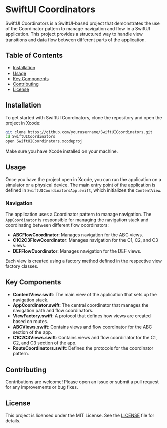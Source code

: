 # SwiftUI Coordinators

SwiftUI Coordinators is a SwiftUI-based project that demonstrates the use of the Coordinator pattern to manage navigation and flow in a SwiftUI application. This project provides a structured way to handle view transitions and data flow between different parts of the application.

## Table of Contents
- [Installation](#installation)
- [Usage](#usage)
- [Key Components](#key-components)
- [Contributing](#contributing)
- [License](#license)

## Installation

To get started with SwiftUI Coordinators, clone the repository and open the project in Xcode:

```bash
git clone https://github.com/yourusername/SwiftUICoordinators.git
cd SwiftUICoordinators
open SwiftUICoordinators.xcodeproj
```

Make sure you have Xcode installed on your machine.

## Usage

Once you have the project open in Xcode, you can run the application on a simulator or a physical device. The main entry point of the application is defined in `SwiftUICoordinatorsApp.swift`, which initializes the `ContentView`.

### Navigation

The application uses a Coordinator pattern to manage navigation. The `AppCoordinator` is responsible for managing the navigation stack and coordinating between different flow coordinators:

- **ABCFlowCoordinator**: Manages navigation for the ABC views.
- **C1C2C3FlowCoordinator**: Manages navigation for the C1, C2, and C3 views.
- **DEFFlowCoordinator**: Manages navigation for the DEF views.

Each view is created using a factory method defined in the respective view factory classes.

## Key Components

- **ContentView.swift**: The main view of the application that sets up the navigation stack.
- **AppCoordinator.swift**: The central coordinator that manages the navigation path and flow coordinators.
- **ViewFactory.swift**: A protocol that defines how views are created based on routes.
- **ABCViews.swift**: Contains views and flow coordinator for the ABC section of the app.
- **C1C2C3Views.swift**: Contains views and flow coordinator for the C1, C2, and C3 section of the app.
- **RouteCoordinators.swift**: Defines the protocols for the coordinator pattern.

## Contributing

Contributions are welcome! Please open an issue or submit a pull request for any improvements or bug fixes.

## License

This project is licensed under the MIT License. See the [LICENSE](LICENSE) file for details.